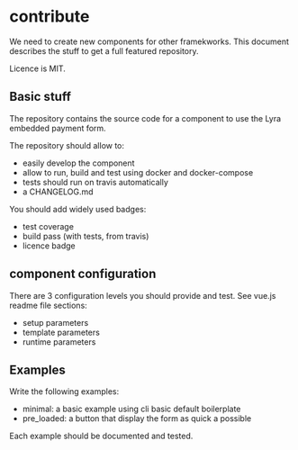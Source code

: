 # contribute

We need to create new components for other framekworks. This document
describes the stuff to get a full featured repository.

Licence is MIT.

## Basic stuff

The repository contains the source code for a component to use the Lyra
embedded payment form.

The repository should allow to:

- easily develop the component
- allow to run, build and test using docker and docker-compose
- tests should run on travis automatically
- a CHANGELOG.md

You should add widely used badges:

- test coverage
- build pass (with tests, from travis)
- licence badge

## component configuration

There are 3 configuration levels you should provide and test.
See vue.js readme file sections:

- setup parameters
- template parameters
- runtime parameters

## Examples

Write the following examples:

- minimal: a basic example using cli basic default boilerplate
- pre_loaded: a button that display the form as quick a possible

Each example should be documented and tested.